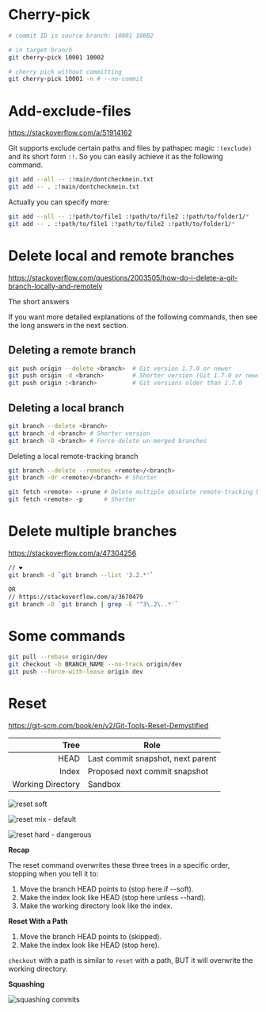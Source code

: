 # Cherry-pick

```sh
# commit ID in source branch: 10001 10002

# in target branch
git cherry-pick 10001 10002

# cherry pick without committing
git cherry-pick 10001 -n # --no-commit
```

# Add-exclude-files

https://stackoverflow.com/a/51914162

Git supports exclude certain paths and files by pathspec magic `:(exclude)` and its short form `:!`. 
So you can easily achieve it as the following command.

```sh
git add --all -- :!main/dontcheckmein.txt
git add -- . :!main/dontcheckmein.txt
```

Actually you can specify more:

```sh
git add --all -- :!path/to/file1 :!path/to/file2 :!path/to/folder1/*
git add -- . :!path/to/file1 :!path/to/file2 :!path/to/folder1/*
```

# Delete local and remote branches

https://stackoverflow.com/questions/2003505/how-do-i-delete-a-git-branch-locally-and-remotely

The short answers

If you want more detailed explanations of the following commands, then see the long answers in the next section.

## Deleting a remote branch

```sh
git push origin --delete <branch>  # Git version 1.7.0 or newer
git push origin -d <branch>        # Shorter version (Git 1.7.0 or newer)
git push origin :<branch>          # Git versions older than 1.7.0
```

## Deleting a local branch

```sh
git branch --delete <branch>
git branch -d <branch> # Shorter version
git branch -D <branch> # Force-delete un-merged branches
```

Deleting a local remote-tracking branch

```sh
git branch --delete --remotes <remote>/<branch>
git branch -dr <remote>/<branch> # Shorter

git fetch <remote> --prune # Delete multiple obsolete remote-tracking branches
git fetch <remote> -p      # Shorter
```

# Delete multiple branches

https://stackoverflow.com/a/47304256

```sh
// ❤
git branch -d `git branch --list '3.2.*'`

OR
// https://stackoverflow.com/a/3670479
git branch -D `git branch | grep -E '^3\.2\..*'`
```

# Some commands

```sh
git pull --rebase origin/dev
git checkout -b BRANCH_NAME --no-track origin/dev
git push --force-with-lease origin dev
```

# Reset

https://git-scm.com/book/en/v2/Git-Tools-Reset-Demystified

|Tree|Role|
|-:|-|
|HEAD|Last commit snapshot, next parent|
|Index|Proposed next commit snapshot|
|Working Directory|Sandbox|

![reset soft](https://git-scm.com/book/en/v2/images/reset-soft.png)

![reset mix - default](https://git-scm.com/book/en/v2/images/reset-mixed.png)

![reset hard - dangerous](https://git-scm.com/book/en/v2/images/reset-hard.png)

**Recap**

The reset command overwrites these three trees in a specific order, stopping when you tell it to:

1. Move the branch HEAD points to (stop here if --soft).
1. Make the index look like HEAD (stop here unless --hard).
1. Make the working directory look like the index.

**Reset With a Path**

1. Move the branch HEAD points to (skipped).
1. Make the index look like HEAD (stop here).

`checkout` with a path is similar to `reset` with a path, BUT it will overwrite the working directory.

**Squashing**

![squashing commits](https://git-scm.com/book/en/v2/images/reset-squash-r3.png)